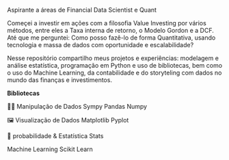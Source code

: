 Aspirante a áreas de Financial Data Scientist e Quant 


Começei a investir em ações com a filosofia Value Investing por vários métodos, entre eles a Taxa interna de retorno, o Modelo Gordon e a DCF.
Até que me perguntei: Como posso fazê-lo de forma Quantitativa, usando tecnologia e massa de dados com oportunidade e escalabilidade?

Nesse repositório compartilho meus projetos e experiências: modelagem e análise estatística, programação em Python e uso de
bibliotecas, bem como o uso do Machine Learning, da contabilidade e do storyteling com dados no mundo das finanças e investimentos.


**Bibliotecas**
 
 💆‍♂️ Manipulação de Dados
 Sympy
 Pandas
 Numpy
 
🖼️ Visualização de Dados
 Matplotlib
 Pyplot
 
 
 🎲 probabilidade & Estatística
 Stats
 
 Machine Learning
 Scikit Learn



